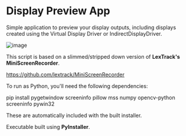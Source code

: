 # Display Preview App

Simple application to preview your display outputs, including displays created using the Virtual Display Driver or IndirectDisplayDriver.

![image](https://github.com/user-attachments/assets/0a3db2f7-f511-4c31-84d8-132c11c28e81)

This script is based on a slimmed/stripped down version of **LexTrack's MiniScreenRecorder**.

https://github.com/lextrack/MiniScreenRecorder

To run as Python, you'll need the following dependencies:

pip install pygetwindow screeninfo pillow mss numpy opencv-python screeninfo pywin32

These are automatically included with the built installer. 

Executable built using **PyInstaller**.
